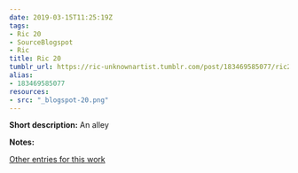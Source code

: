 ```yaml
---
date: 2019-03-15T11:25:19Z
tags:
- Ric 20
- SourceBlogspot
- Ric
title: Ric 20
tumblr_url: https://ric-unknownartist.tumblr.com/post/183469585077/ric20
alias:
- 183469585077
resources:
- src: "_blogspot-20.png"
---
```


**Short description:** An alley

**Notes:**

[Other entries for this work](/tags/Ric-20)
